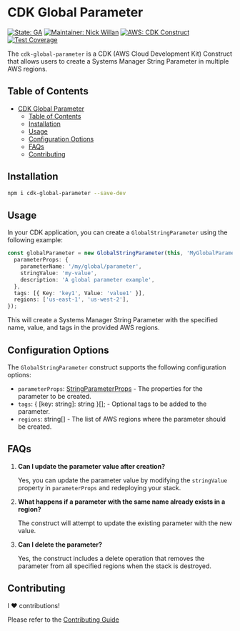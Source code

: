 # CDK Global Parameter

[![State: GA](https://img.shields.io/badge/state-GA-22BC22?logo=npm)](https://github.com/nickwillan/cdk-global-parameter/pkgs/npm/cdk-global-parameter)
[![Maintainer: Nick Willan](https://img.shields.io/badge/maintainer-%40nick_willan-0046FF?&logo=github)](https://github.com/nickwillan)
[![AWS: CDK Construct](https://img.shields.io/badge/aws-cdk_construct-FF9900?&logo=AmazonAWS)](.)
[![Test Coverage](https://img.shields.io/badge/coverage-100%25-22BC22?style=flat&logo=jest)](.)

The `cdk-global-parameter` is a CDK (AWS Cloud Development Kit) Construct that allows users to create a Systems Manager String Parameter in multiple AWS regions.

## Table of Contents

- [CDK Global Parameter](#cdk-global-parameter)
  - [Table of Contents](#table-of-contents)
  - [Installation](#installation)
  - [Usage](#usage)
  - [Configuration Options](#configuration-options)
  - [FAQs](#faqs)
  - [Contributing](#contributing)

## Installation

```bash
npm i cdk-global-parameter --save-dev
```

## Usage

In your CDK application, you can create a `GlobalStringParameter` using the following example:

```typescript
const globalParameter = new GlobalStringParameter(this, 'MyGlobalParameter', {
  parameterProps: {
    parameterName: '/my/global/parameter',
    stringValue: 'my-value',
    description: 'A global parameter example',
  },
  tags: [{ Key: 'key1', Value: 'value1' }],
  regions: ['us-east-1', 'us-west-2'],
});
```

This will create a Systems Manager String Parameter with the specified name, value, and tags in the provided AWS regions.

## Configuration Options

The `GlobalStringParameter` construct supports the following configuration options:

- `parameterProps`: [StringParameterProps](https://docs.aws.amazon.com/cdk/api/v2/docs/aws-cdk-lib.aws_ssm.StringParameterProps.html) - The properties for the parameter to be created.
- `tags`: { [key: string]: string }[]; - Optional tags to be added to the parameter.
- `regions`: string[] - The list of AWS regions where the parameter should be created.

## FAQs

1. **Can I update the parameter value after creation?**

   Yes, you can update the parameter value by modifying the `stringValue` property in `parameterProps` and redeploying your stack.

2. **What happens if a parameter with the same name already exists in a region?**

   The construct will attempt to update the existing parameter with the new value.

3. **Can I delete the parameter?**

   Yes, the construct includes a delete operation that removes the parameter from all specified regions when the stack is destroyed.

## Contributing

I :heart: contributions!

Please refer to the [Contributing Guide](contributing.md)
